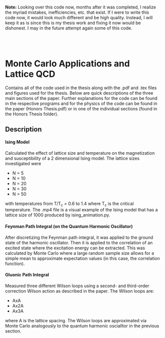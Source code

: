 **Note:** Looking over this code now, months after it was completed, I realize the myriad mistakes, inefficiencies, etc. that exist. If I were to write this code now, it would look much different and be high quality. Instead, I will keep it as is since this is my thesis work and fixing it now would be dishonest. I may in the future attempt again some of this code.
<br></br><br></br>

# Monte Carlo Applications and Lattice QCD
Contains all of the code used in the thesis along with the .pdf and .tex files and figures used for the thesis. Below are quick descriptions of the three main sections of the paper. Further explanations for the code can be found in the respective programs and for the physics of the code can be found in the paper (Honors Thesis.pdf) or in one of the individual sections (found in the Honors Thesis folder).

## Description
#### Ising Model
Calculated the effect of lattice size and temperature on the magnetization and susceptibility of a 2 dimensional Ising model. The lattice sizes investigated were
- N = 5
- N = 10
- N = 20
- N = 30
- N = 50

with temperatures from T/T<sub>c</sub> = 0.6 to 1.4 where T<sub>c</sub> is the critical temperature. The .mp4 file is a visual example of the Ising model that has a lattice size of 1000 produced by ising_animation.py.

#### Feynman Path Integral (on the Quantum Harmonic Oscillator)
After discretizing the Feynman path integral, it was applied to the ground state of the harmonic oscillator. Then it is applied to the correlation of an excited state where the excitation energy can be extracted. This was calculated by Monte Carlo where a large random sample size allows for a simple mean to approximate expectation values (in this case, the correlation function).

#### Gluonic Path Integral
Measured three different Wilson loops using a second- and third-order correction Wilson action as described in the paper. The Wilson loops are:
- AxA
- Ax2A
- Ax3A

where A is the lattice spacing. The Wilson loops are approximated via Monte Carlo analogously to the quantum harmonic oscialltor in the previous section.
